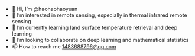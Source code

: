 - 👋 Hi, I’m @haohaohaoyuan
- 👀 I’m interested in remote sensing, especially in thermal infrared remote sensing
- 🌱 I’m currently learning land surface temperature retrieval and deep learning
- 💞️ I’m looking to collaborate on deep learning and mathematical statistics
- 📫 How to reach me 1483688796@qq.com

<!---
haohaohaoyuan/haohaohaoyuan is a ✨ special ✨ repository because its `README.md` (this file) appears on your GitHub profile.
You can click the Preview link to take a look at your changes.
--->
